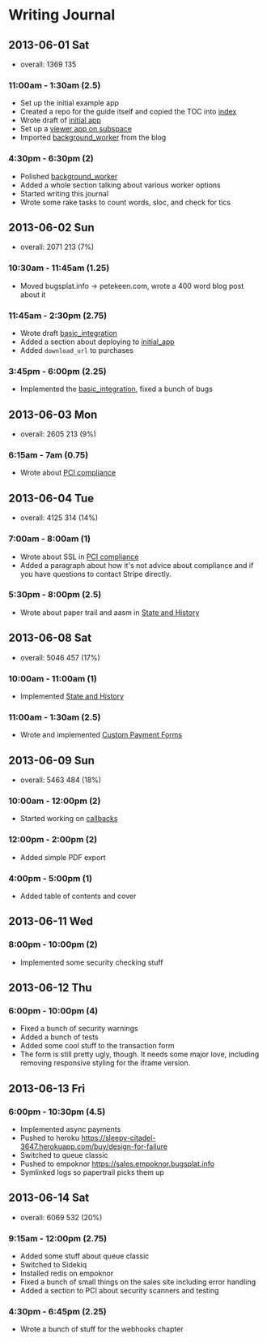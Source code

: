 # Writing Journal

## 2013-06-01 Sat

* overall: 1369 135

### 11:00am - 1:30am (2.5)

* Set up the initial example app
* Created a repo for the guide itself and copied the TOC into [index](/index)
* Wrote draft of [initial app](/initial_app)
* Set up a [viewer app on subspace](http://guide.subspace.bugsplat.info)
* Imported [background_worker](/background_worker) from the blog

### 4:30pm - 6:30pm (2)

* Polished [background_worker](/background_worker)
* Added a whole section talking about various worker options
* Started writing this journal
* Wrote some rake tasks to count words, sloc, and check for tics

## 2013-06-02 Sun

* overall: 2071 213 (7%)

### 10:30am - 11:45am (1.25)

* Moved bugsplat.info -> petekeen.com, wrote a 400 word blog post about it

### 11:45am - 2:30pm (2.75)

* Wrote draft [basic_integration](/basic_integration)
* Added a section about deploying to [initial_app](/initial_app)
* Added `download_url` to purchases

### 3:45pm - 6:00pm (2.25)

* Implemented the [basic_integration](/basic_integration), fixed a bunch of bugs

## 2013-06-03 Mon

* overall: 2605 213 (9%)

### 6:15am - 7am (0.75)

* Wrote about [PCI compliance](/pci)

## 2013-06-04 Tue

* overall: 4125 314 (14%)

### 7:00am - 8:00am (1)

* Wrote about SSL in [PCI compliance](/pci)
* Added a paragraph about how it's not advice about compliance and if you have questions to contact Stripe directly.

### 5:30pm - 8:00pm (2.5)

* Wrote about paper trail and aasm in [State and History](/state_and_history)

## 2013-06-08 Sat

* overall: 5046 457 (17%)

### 10:00am - 11:00am (1)

* Implemented [State and History](/state_and_history)

### 11:00am - 1:30am (2.5)

* Wrote and implemented [Custom Payment Forms](/custom_form)

## 2013-06-09 Sun

* overall: 5463 484 (18%)

### 10:00am - 12:00pm (2)

* Started working on [callbacks](/callbacks)

### 12:00pm - 2:00pm (2)

* Added simple PDF export

### 4:00pm - 5:00pm (1)

* Added table of contents and cover

## 2013-06-11 Wed

### 8:00pm - 10:00pm (2)

* Implemented some security checking stuff

## 2013-06-12 Thu

### 6:00pm - 10:00pm (4)

* Fixed a bunch of security warnings
* Added a bunch of tests
* Added some cool stuff to the transaction form
* The form is still pretty ugly, though. It needs some major love, including removing responsive styling for the iframe version.

## 2013-06-13 Fri

### 6:00pm - 10:30pm (4.5)

* Implemented async payments
* Pushed to heroku https://sleepy-citadel-3647.herokuapp.com/buy/design-for-failure
* Switched to queue classic
* Pushed to empoknor https://sales.empoknor.bugsplat.info
* Symlinked logs so papertrail picks them up

## 2013-06-14 Sat

* overall: 6069 532 (20%)

### 9:15am - 12:00pm (2.75)

* Added some stuff about queue classic
* Switched to Sidekiq
* Installed redis on empoknor
* Fixed a bunch of small things on the sales site including error handling
* Added a section to PCI about security scanners and testing

### 4:30pm - 6:45pm (2.25)

* Wrote a bunch of stuff for the webhooks chapter
